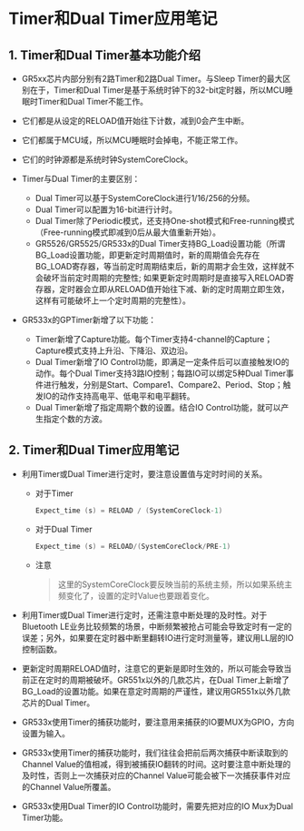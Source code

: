 # Timer和Dual Timer应用笔记 #

## 1. Timer和Dual Timer基本功能介绍
- GR5xx芯片内部分别有2路Timer和2路Dual Timer。与Sleep Timer的最大区别在于，Timer和Dual Timer是基于系统时钟下的32-bit定时器，所以MCU睡眠时Timer和Dual Timer不能工作。

- 它们都是从设定的RELOAD值开始往下计数，减到0会产生中断。

- 它们都属于MCU域，所以MCU睡眠时会掉电，不能正常工作。

- 它们的时钟源都是系统时钟SystemCoreClock。

- Timer与Dual Timer的主要区别：
  - Dual Timer可以基于SystemCoreClock进行1/16/256的分频。
  - Dual Timer可以配置为16-bit进行计时。
  - Dual Timer除了Periodic模式，还支持One-shot模式和Free-running模式（Free-running模式即减到0后从最大值重新开始）。
  -  GR5526/GR5525/GR533x的Dual Timer支持BG_Load设置功能（所谓BG_Load设置功能，即更新定时周期值时，新的周期值会先存在BG_LOAD寄存器，等当前定时周期结束后，新的周期才会生效，这样就不会破坏当前定时周期的完整性; 如果更新定时周期时是直接写入RELOAD寄存器，定时器会立即从RELOAD值开始往下减、新的定时周期立即生效，这样有可能破坏上一个定时周期的完整性）。
  
- GR533x的GPTimer新增了以下功能：
  - Timer新增了Capture功能。每个Timer支持4-channel的Capture；Capture模式支持上升沿、下降沿、双边沿。
  - Dual Timer新增了IO Control功能，即满足一定条件后可以直接触发IO的动作。每个Dual Timer支持3路IO控制；每路IO可以绑定5种Dual Timer事件进行触发，分别是Start、Compare1、Compare2、Period、Stop；触发IO的动作支持高电平、低电平和电平翻转。
  - Dual Timer新增了指定周期个数的设置。结合IO Control功能，就可以产生指定个数的方波。

## 2. Timer和Dual Timer应用笔记
- 利用Timer或Dual Timer进行定时，要注意设置值与定时时间的关系。

  - 对于Timer

      ```c
      Expect_time (s) = RELOAD / (SystemCoreClock-1)
      ```

  -   对于Dual Timer

      ```c
      Expect_time (s) = RELOAD/(SystemCoreClock/PRE-1)  
      ```

      

  -   注意

      >   这里的SystemCoreClock要反映当前的系统主频，所以如果系统主频变化了，设置的定时Value也要跟着变化。

      

- 利用Timer或Dual Timer进行定时，还需注意中断处理的及时性。对于Bluetooth LE业务比较频繁的场景，中断频繁被抢占可能会导致定时有一定的误差；另外，如果要在定时器中断里翻转IO进行定时测量等，建议用LL层的IO控制函数。

- 更新定时周期RELOAD值时，注意它的更新是即时生效的，所以可能会导致当前正在定时的周期被破坏。GR551x以外的几款芯片，在Dual Timer上新增了BG_Load的设置功能。如果在意定时周期的严谨性，建议用GR551x以外几款芯片的Dual Timer。

- GR533x使用Timer的捕获功能时，要注意用来捕获的IO要MUX为GPIO，方向设置为输入。

- GR533x使用Timer的捕获功能时，我们往往会把前后两次捕获中断读取到的Channel Value的值相减，得到被捕获IO翻转的时间。这时要注意中断处理的及时性，否则上一次捕获对应的Channel Value可能会被下一次捕获事件对应的Channel Value所覆盖。

- GR533x使用Dual Timer的IO Control功能时，需要先把对应的IO Mux为Dual Timer功能。

